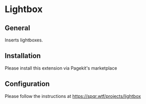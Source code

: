 # Lightbox

## General
Inserts lightboxes.

## Installation
Please install this extension via Pagekit's marketplace

## Configuration
Please follow the instructions at https://spqr.wtf/projects/lightbox